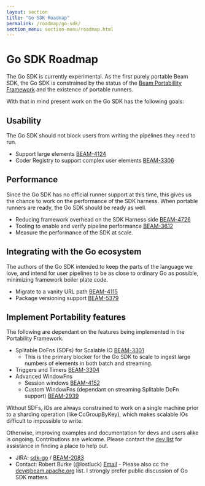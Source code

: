 ```yaml
---
layout: section
title: "Go SDK Roadmap"
permalink: /roadmap/go-sdk/
section_menu: section-menu/roadmap.html
---
```

<!--
Licensed under the Apache License, Version 2.0 (the "License");
you may not use this file except in compliance with the License.
You may obtain a copy of the License at

http://www.apache.org/licenses/LICENSE-2.0

Unless required by applicable law or agreed to in writing, software
distributed under the License is distributed on an "AS IS" BASIS,
WITHOUT WARRANTIES OR CONDITIONS OF ANY KIND, either express or implied.
See the License for the specific language governing permissions and
limitations under the License.
-->

# Go SDK Roadmap

The Go SDK is currently experimental. As the first purely portable Beam SDK, the Go SDK is constrained
by the status of the [Beam Portabillity Framework](https://beam.apache.org/roadmap/portability/) and the existence of
portable runners.

With that in mind present work on the Go SDK has the following goals:

## Usability

The Go SDK should not block users from writing the pipelines they need to run.

* Support large elements [BEAM-4124](https://issues.apache.org/jira/browse/BEAM-4124)
* Coder Registry to support complex user elements [BEAM-3306](https://issues.apache.org/jira/browse/BEAM-3306)

## Performance

Since the Go SDK has no official runner support at this time, this gives us the chance to work on the performance
of the SDK harness. When portable runners are ready, the Go SDK should be ready as well.

* Reducing framework overhead on the SDK Harness side [BEAM-4726](https://issues.apache.org/jira/browse/BEAM-4726)
* Tooling to enable and verify pipeline performance [BEAM-3612](https://issues.apache.org/jira/browse/BEAM-3612)
* Measure the performance of the SDK at scale.

## Integrating with the Go ecosystem

The authors of the Go SDK intended to keep the parts of the language we love, and intend for
user pipelines to be as close to ordinary Go as possible, minimizing framework boiler plate code.

* Migrate to a vanity URL path [BEAM-4115](https://issues.apache.org/jira/browse/BEAM-4115)
* Package versioning support [BEAM-5379](https://issues.apache.org/jira/browse/BEAM-5379)

## Implement Portability features

The following are dependant on the features being implemented in the Portability Framework.

* Splitable DoFns (SDFs) for Scalable IO [BEAM-3301](https://issues.apache.org/jira/browse/BEAM-3301)
  * This is the primary blocker for the Go SDK to scale to ingest large numbers of elements in both batch and streaming.
* Triggers and Timers [BEAM-3304](https://issues.apache.org/jira/browse/BEAM-3304)
* Advanced WindowFns
   * Session windows [BEAM-4152](https://issues.apache.org/jira/browse/BEAM-4152)
   * Custom WindowFns (dependant on streaming Splitable DoFn support) [BEAM-2939](https://issues.apache.org/jira/browse/BEAM-2939)

Without SDFs, IOs are always constrained to work on a single machine prior to a sharding operation (like CoGroupByKey),
which makes scalable IOs difficult to impossible to write.

Otherwise, improving examples and documentation for devs and users alike is ongoing. 
Contributions are welcome. Please contact the [dev list](mailto:dev@beam.apache.org?subject=%5BGo%20SDK%5D%20How%20can%20I%20help%3F)
for assistance in finding a place to help out.

 - JIRA: [sdk-go](https://issues.apache.org/jira/issues/?jql=project%20%3D%20BEAM%20AND%20component%20%3D%20sdk-go) / [BEAM-2083](https://issues.apache.org/jira/browse/BEAM-2083)
 - Contact: Robert Burke (@lostluck) [Email](mailto:lostluck@apache.org?subject=%5BGo%20SDK%20Roadmap%5D) - Please also cc the dev@beam.apache.org list. I strongly prefer public discussion of Go SDK matters. 
